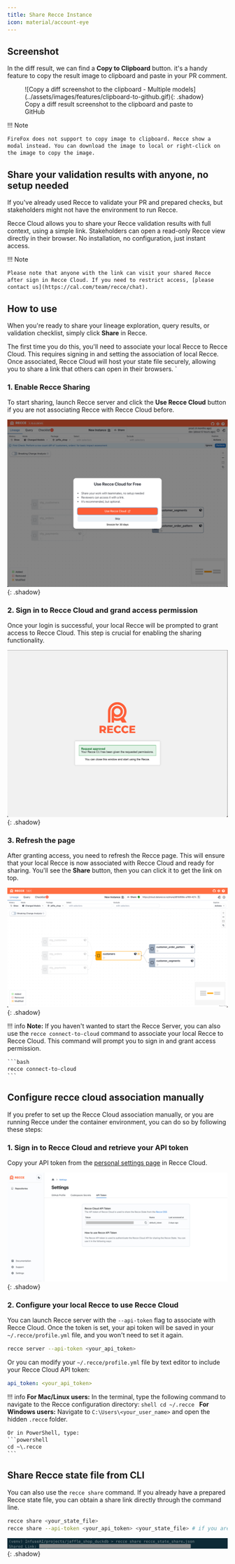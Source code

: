 ```yaml
---
title: Share Recce Instance
icon: material/account-eye
---
```


## Screenshot

In the diff result, we can find a **Copy to Clipboard** button. it's a handy feature to copy the result image to clipboard and paste in your PR comment.

<figure markdown>
  ![Copy a diff screenshot to the clipboard - Multiple models](../assets/images/features/clipboard-to-github.gif){: .shadow}
  <figcaption>Copy a diff result screenshot to the clipboard and paste to GitHub</figcaption>
</figure>

!!! Note

    FireFox does not support to copy image to clipboard. Recce show a modal instead. You can download the image to local or right-click on the image to copy the image.


## Share your validation results with anyone, no setup needed

If you've already used Recce to validate your PR and prepared checks, but stakeholders might not have the environment to run Recce.

Recce Cloud allows you to share your Recce validation results with full context, using a simple link. Stakeholders can open a read-only Recce view directly in their browser. No installation, no configuration, just instant access.

!!! Note

    Please note that anyone with the link can visit your shared Recce after sign in Recce Cloud. If you need to restrict access, [please contact us](https://cal.com/team/recce/chat).

## How to use

When you're ready to share your lineage exploration, query results, or validation checklist, simply click **Share** in Recce.

The first time you do this, you'll need to associate your local Recce to Recce Cloud. This requires signing in and setting the association of local Recce. Once associated, Recce Cloud will host your state file securely, allowing you to share a link that others can open in their browsers.
`
### 1. Enable Recce Sharing

To start sharing, launch Recce server and click the **Use Recce Cloud** button if you are not associating Recce with Recce Cloud before.

![Recce Server](../assets/images/recce-cloud/recce-server-use-recce-cloud-for-free.png){: .shadow}

### 2. Sign in to Recce Cloud and grand access permission

Once your login is successful, your local Recce will be prompted to grant access to Recce Cloud. This step is crucial for enabling the sharing functionality.

![Request Approved](../assets/images/recce-cloud/recce-cloud-connection-request-approved.png){: .shadow}

### 3. Refresh the page
After granting access, you need to refresh the Recce page. This will ensure that your local Recce is now associated with Recce Cloud and ready for sharing. You'll see the **Share** button, then you can click it to get the link on top.

![Recce Share From Server](../assets/images/recce-cloud/recce-share-from-server-fs8.png){: .shadow}

!!! info
    **Note:** If you haven't wanted to start the Recce Server, you can also use the `recce connect-to-cloud` command to associate your local Recce to Recce Cloud. This command will prompt you to sign in and grant access permission.

    ```bash
    recce connect-to-cloud
    ```


## Configure recce cloud association manually
If you prefer to set up the Recce Cloud association manually, or you are running Recce under the container environment, you can do so by following these steps:

### 1. Sign in to Recce Cloud and retrieve your API token

Copy your API token from the [personal settings page](https://cloud.reccehq.com/settings#tokens) in Recce Cloud.

![Recce API Token](../assets/images/recce-cloud/setting-page-api-token-fs8.png){: .shadow}


### 2. Configure your local Recce to use Recce Cloud
You can launch Recce server with the `--api-token` flag to associate with Recce Cloud. Once the token is set, your api token will be saved in your `~/.recce/profile.yml` file, and you won't need to set it again.

```bash
recce server --api-token <your_api_token>
```

Or you can modify your `~/.recce/profile.yml` file by text editor to include your Recce Cloud API token:

```yaml
api_token: <your_api_token>
```

!!! info
    **For Mac/Linux users:** In the terminal, type the following command to navigate to the Recce configuration directory:
    ```shell
    cd ~/.recce
    ```
    **For Windows users:** Navigate to `C:\Users\<your_user_name>` and open the hidden `.recce` folder.

    Or in PowerShell, type:
    ```powershell
    cd ~\.recce
    ```


## Share Recce state file from CLI

You can also use the `recce share` command. If you already have a prepared Recce state file, you can obtain a share link directly through the command line.
```bash
recce share <your_state_file>
recce share --api-token <your_api_token> <your_state_file> # if you are not associating Recce with Recce Cloud before
```
![Recce Share From CLI](../assets/images/recce-cloud/recce-share-from-cli.png){: .shadow}
